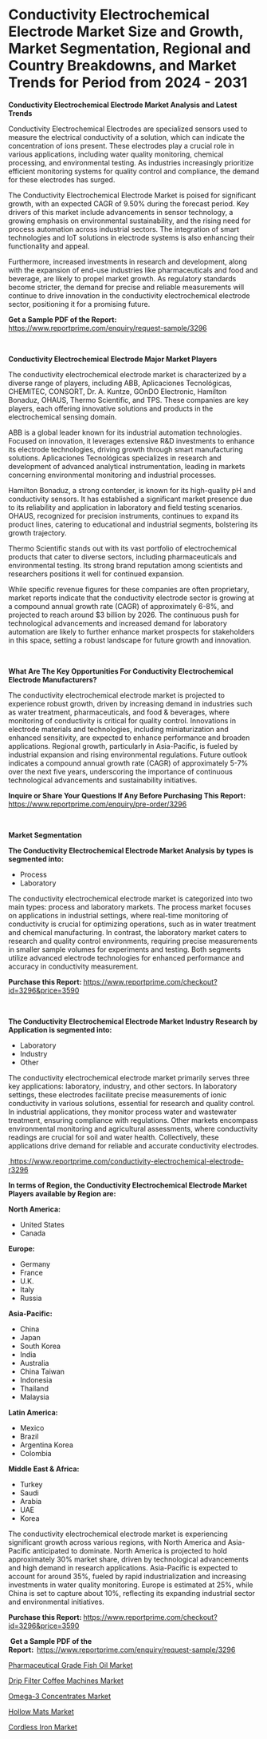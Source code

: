 <p><h1>Conductivity Electrochemical Electrode Market Size and Growth, Market Segmentation, Regional and Country Breakdowns, and Market Trends for Period from 2024 -  2031</h1></p><p><strong>Conductivity Electrochemical Electrode Market Analysis and Latest Trends</strong></p>
<p><p>Conductivity Electrochemical Electrodes are specialized sensors used to measure the electrical conductivity of a solution, which can indicate the concentration of ions present. These electrodes play a crucial role in various applications, including water quality monitoring, chemical processing, and environmental testing. As industries increasingly prioritize efficient monitoring systems for quality control and compliance, the demand for these electrodes has surged.</p><p>The Conductivity Electrochemical Electrode Market is poised for significant growth, with an expected CAGR of 9.50% during the forecast period. Key drivers of this market include advancements in sensor technology, a growing emphasis on environmental sustainability, and the rising need for process automation across industrial sectors. The integration of smart technologies and IoT solutions in electrode systems is also enhancing their functionality and appeal.</p><p>Furthermore, increased investments in research and development, along with the expansion of end-use industries like pharmaceuticals and food and beverage, are likely to propel market growth. As regulatory standards become stricter, the demand for precise and reliable measurements will continue to drive innovation in the conductivity electrochemical electrode sector, positioning it for a promising future.</p></p>
<p><strong>Get a Sample PDF of the Report:&nbsp;</strong> <a href="https://www.reportprime.com/enquiry/request-sample/3296?utm_campaign=1141&utm_medium=2&utm_source=Github&utm_content=ia&utm_term=27112024&utm_id=conductivity-electrochemical-electrode">https://www.reportprime.com/enquiry/request-sample/3296</a></p>
<p>&nbsp;</p>
<p><strong>Conductivity Electrochemical Electrode Major Market Players</strong></p>
<p><p>The conductivity electrochemical electrode market is characterized by a diverse range of players, including ABB, Aplicaciones Tecnológicas, CHEMITEC, CONSORT, Dr. A. Kuntze, GOnDO Electronic, Hamilton Bonaduz, OHAUS, Thermo Scientific, and TPS. These companies are key players, each offering innovative solutions and products in the electrochemical sensing domain.</p><p>ABB is a global leader known for its industrial automation technologies. Focused on innovation, it leverages extensive R&D investments to enhance its electrode technologies, driving growth through smart manufacturing solutions. Aplicaciones Tecnológicas specializes in research and development of advanced analytical instrumentation, leading in markets concerning environmental monitoring and industrial processes.</p><p>Hamilton Bonaduz, a strong contender, is known for its high-quality pH and conductivity sensors. It has established a significant market presence due to its reliability and application in laboratory and field testing scenarios. OHAUS, recognized for precision instruments, continues to expand its product lines, catering to educational and industrial segments, bolstering its growth trajectory.</p><p>Thermo Scientific stands out with its vast portfolio of electrochemical products that cater to diverse sectors, including pharmaceuticals and environmental testing. Its strong brand reputation among scientists and researchers positions it well for continued expansion.</p><p>While specific revenue figures for these companies are often proprietary, market reports indicate that the conductivity electrode sector is growing at a compound annual growth rate (CAGR) of approximately 6-8%, and projected to reach around $3 billion by 2026. The continuous push for technological advancements and increased demand for laboratory automation are likely to further enhance market prospects for stakeholders in this space, setting a robust landscape for future growth and innovation.</p></p>
<p>&nbsp;</p>
<p><strong>What Are The Key Opportunities For Conductivity Electrochemical Electrode Manufacturers?</strong></p>
<p><p>The conductivity electrochemical electrode market is projected to experience robust growth, driven by increasing demand in industries such as water treatment, pharmaceuticals, and food & beverages, where monitoring of conductivity is critical for quality control. Innovations in electrode materials and technologies, including miniaturization and enhanced sensitivity, are expected to enhance performance and broaden applications. Regional growth, particularly in Asia-Pacific, is fueled by industrial expansion and rising environmental regulations. Future outlook indicates a compound annual growth rate (CAGR) of approximately 5-7% over the next five years, underscoring the importance of continuous technological advancements and sustainability initiatives.</p></p>
<p><strong>Inquire or Share Your Questions If Any Before Purchasing This Report:</strong> <a href="https://www.reportprime.com/enquiry/pre-order/3296?utm_campaign=1141&utm_medium=2&utm_source=Github&utm_content=ia&utm_term=27112024&utm_id=conductivity-electrochemical-electrode">https://www.reportprime.com/enquiry/pre-order/3296</a></p>
<p>&nbsp;</p>
<p><strong>Market Segmentation</strong></p>
<p><strong>The Conductivity Electrochemical Electrode Market Analysis by types is segmented into:</strong></p>
<p><ul><li>Process</li><li>Laboratory</li></ul></p>
<p><p>The conductivity electrochemical electrode market is categorized into two main types: process and laboratory markets. The process market focuses on applications in industrial settings, where real-time monitoring of conductivity is crucial for optimizing operations, such as in water treatment and chemical manufacturing. In contrast, the laboratory market caters to research and quality control environments, requiring precise measurements in smaller sample volumes for experiments and testing. Both segments utilize advanced electrode technologies for enhanced performance and accuracy in conductivity measurement.</p></p>
<p><strong>Purchase this Report:&nbsp;</strong><a href="https://www.reportprime.com/checkout?id=3296&price=3590&utm_campaign=1141&utm_medium=2&utm_source=Github&utm_content=ia&utm_term=27112024&utm_id=conductivity-electrochemical-electrode">https://www.reportprime.com/checkout?id=3296&price=3590</a></p>
<p>&nbsp;</p>
<p><strong>The Conductivity Electrochemical Electrode Market Industry Research by Application is segmented into:</strong></p>
<p><ul><li>Laboratory</li><li>Industry</li><li>Other</li></ul></p>
<p><p>The conductivity electrochemical electrode market primarily serves three key applications: laboratory, industry, and other sectors. In laboratory settings, these electrodes facilitate precise measurements of ionic conductivity in various solutions, essential for research and quality control. In industrial applications, they monitor process water and wastewater treatment, ensuring compliance with regulations. Other markets encompass environmental monitoring and agricultural assessments, where conductivity readings are crucial for soil and water health. Collectively, these applications drive demand for reliable and accurate conductivity electrodes.</p></p>
<p><a href="https://www.reportprime.com/conductivity-electrochemical-electrode-r3296?utm_campaign=1141&utm_medium=2&utm_source=Github&utm_content=ia&utm_term=27112024&utm_id=conductivity-electrochemical-electrode">&nbsp;https://www.reportprime.com/conductivity-electrochemical-electrode-r3296</a></p>
<p><strong>In terms of Region, the Conductivity Electrochemical Electrode Market Players available by Region are:</strong></p>
<p>
    <p> <strong> North America: </strong>
        <ul>
            <li>United States</li>
            <li>Canada</li>
        </ul>
        </p> 
    <p> <strong> Europe: </strong>
        <ul>
            <li>Germany</li>
            <li>France</li>
            <li>U.K.</li>
            <li>Italy</li>
            <li>Russia</li>
        </ul>
        </p> 
    <p> <strong> Asia-Pacific: </strong>
        <ul>
            <li>China</li>
            <li>Japan</li>
            <li>South Korea</li>
            <li>India</li>
            <li>Australia</li>
            <li>China Taiwan</li>
            <li>Indonesia</li>
            <li>Thailand</li>
            <li>Malaysia</li>
        </ul>
        </p> 
    <p> <strong> Latin America: </strong>
        <ul>
            <li>Mexico</li>
            <li>Brazil</li>
            <li>Argentina Korea</li>
            <li>Colombia</li>
        </ul>
        </p> 
    <p> <strong> Middle East & Africa: </strong>
        <ul>
            <li>Turkey</li>
            <li>Saudi</li>
            <li>Arabia</li>
            <li>UAE</li>
            <li>Korea</li>
        </ul>
    </p>
    </p>
<p><p>The conductivity electrochemical electrode market is experiencing significant growth across various regions, with North America and Asia-Pacific anticipated to dominate. North America is projected to hold approximately 30% market share, driven by technological advancements and high demand in research applications. Asia-Pacific is expected to account for around 35%, fueled by rapid industrialization and increasing investments in water quality monitoring. Europe is estimated at 25%, while China is set to capture about 10%, reflecting its expanding industrial sector and environmental initiatives.</p></p>
<p><strong>Purchase this Report: </strong><a href="https://www.reportprime.com/checkout?id=3296&price=3590&utm_campaign=1141&utm_medium=2&utm_source=Github&utm_content=ia&utm_term=27112024&utm_id=conductivity-electrochemical-electrode">https://www.reportprime.com/checkout?id=3296&price=3590</a></p>
<p>&nbsp;<strong>Get a Sample PDF of the Report:&nbsp;&nbsp;</strong><a href="https://www.reportprime.com/enquiry/request-sample/3296?utm_campaign=1141&utm_medium=2&utm_source=Github&utm_content=ia&utm_term=27112024&utm_id=conductivity-electrochemical-electrode">https://www.reportprime.com/enquiry/request-sample/3296</a></p>
<p><strong></strong></p>
<p><p><a href="https://issuu.com/reportprime-2/docs/pharmaceutical-grade-fish-oil-marke_b57f3e0a37b564?utm_campaign=1141&utm_medium=2&utm_source=Github&utm_content=ia&utm_term=27112024&utm_id=conductivity-electrochemical-electrode">Pharmaceutical Grade Fish Oil Market</a></p><p><a href="https://www.linkedin.com/pulse/drip-filter-coffee-machines-market-global-regional-analysis-99r0c?utm_campaign=1141&utm_medium=2&utm_source=Github&utm_content=ia&utm_term=27112024&utm_id=conductivity-electrochemical-electrode">Drip Filter Coffee Machines Market</a></p><p><a href="https://issuu.com/reportprime-2/docs/omega-3-concentrates-market-size-20_c2f9f1a416360c?utm_campaign=1141&utm_medium=2&utm_source=Github&utm_content=ia&utm_term=27112024&utm_id=conductivity-electrochemical-electrode">Omega-3 Concentrates Market</a></p><p><a href="https://www.linkedin.com/pulse/hollow-mats-market-opportunities-emerging-global-trends-shifts-mcudc?utm_campaign=1141&utm_medium=2&utm_source=Github&utm_content=ia&utm_term=27112024&utm_id=conductivity-electrochemical-electrode">Hollow Mats Market</a></p><p><a href="https://www.linkedin.com/pulse/market-forecasting-change-global-cordless-iron-dynamics-future-ueyic?utm_campaign=1141&utm_medium=2&utm_source=Github&utm_content=ia&utm_term=27112024&utm_id=conductivity-electrochemical-electrode">Cordless Iron Market</a></p></p>